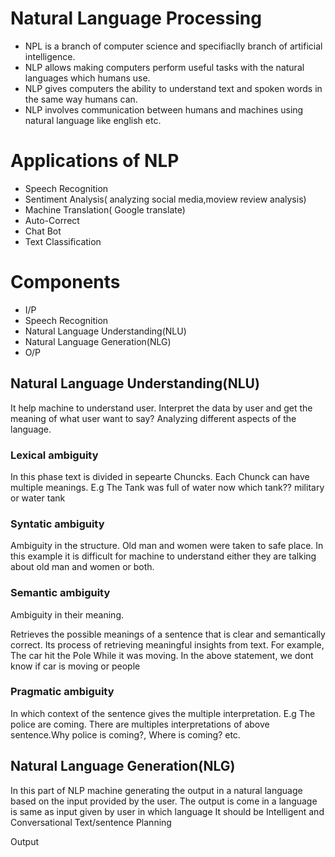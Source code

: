 # Natural Language Processing
* NPL is a branch of computer science and specifiaclly branch of artificial intelligence.
* NLP allows making computers perform useful tasks with the natural languages which humans use.
* NLP gives computers the ability to understand text and spoken words in the same way humans can.
* NLP involves communication between humans and machines using natural language like english etc.

# Applications of NLP
* Speech Recognition
* Sentiment Analysis( analyzing social media,moview review analysis)
* Machine Translation( Google translate)
* Auto-Correct
* Chat Bot
* Text Classification
 
# Components
* I/P
* Speech Recognition
* Natural Language Understanding(NLU)
* Natural Language Generation(NLG)
* O/P

## Natural Language Understanding(NLU)
It help machine to understand user.
Interpret the data by user and get the meaning of what user want to say?
Analyzing different aspects of the language.


### Lexical ambiguity
In this phase text is divided in sepearte Chuncks.
Each Chunck can have multiple meanings.
E.g
The Tank was full of water
now which tank?? military or water tank

### Syntatic ambiguity
Ambiguity in the structure. 
Old man and women were taken to safe place. 
In this example it is difficult for machine to understand 
either they are talking about old man and women or both.

### Semantic ambiguity
Ambiguity in their meaning.

Retrieves the possible meanings of a sentence that is clear and semantically correct. 
Its process of retrieving meaningful insights from text. For example, The car hit the Pole While it was moving.
In the above statement, we dont know if car is moving or people


### Pragmatic ambiguity
In which context of the sentence gives the multiple interpretation. 
E.g The police are coming.
There are multiples interpretations of above sentence.Why police is coming?, Where is coming? etc.

## Natural Language Generation(NLG)
In this part of NLP machine generating the output in a natural language based on the input provided by the user.
The output is come in a language is same as input given by user in which language
It should be Intelligent and Conversational
Text/sentence Planning

Output
